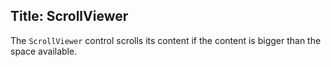 Title: ScrollViewer
---
The `ScrollViewer` control scrolls its content if the content is bigger than the space available.
